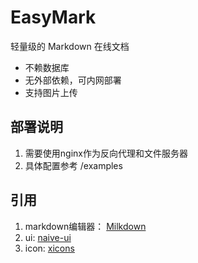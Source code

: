 # EasyMark 

轻量级的 Markdown 在线文档

- 不赖数据库
- 无外部依赖，可内网部署
- 支持图片上传

## 部署说明
1. 需要使用nginx作为反向代理和文件服务器
2. 具体配置参考 /examples

## 引用
1. markdown编辑器：
[Milkdown](https://github.com/Saul-Mirone/milkdown)
2. ui: [naive-ui](https://github.com/tusen-ai/naive-ui)
3. icon: [xicons](https://github.com/07akioni/xicons)